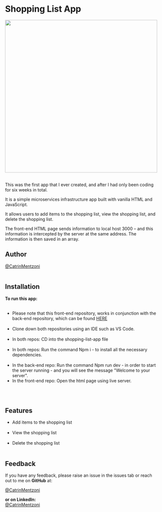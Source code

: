 Shopping List App
=================


<img src="https://user-images.githubusercontent.com/93347177/158205919-f1a2d35f-7ce5-4856-a808-7b8289901923.PNG" width="500px"> <br/><br/>

This was the first app that I ever created, and after I had only been coding for six weeks in total.

It is a simple microservices infrastructure app built with vanilla HTML and JavaScript.

It allows users to add items to the shopping list, view the shopping list, and delete the shopping list.

The front-end HTML page sends information to local host 3000 – and this information is intercepted by the server at the same address. The information is then saved in an array.



**Author**
--------------
[@CatrinMentzoni](https://github.com/Babyoilrig) 
<br/><br/>

**Installation**
-----------------

**To run this app:**
<br/><br/>
* Please note that this front-end repository, works in conjunction with the back-end repository, which can be found [HERE](https://github.com/Babyoilrig/shopping-list-app-backend) 
<br/><br/>
* Clone down both repositories using an IDE such as VS Code.
<br/><br/>
* In both repos: CD into the shopping-list-app file
<br/><br/>
* In both repos: Run the command Npm i - to install all the necessary dependencies.
<br/><br/>
* In the back-end repo: Run the command Npm run dev - in order to start the server running - and you will see the message "Welcome to your server".<br/>
* In the front-end repo: Open the html page using live server.

<br/><br/>
 
 
 
 
**Features**
-----------------
* Add items to the shopping list
<br/><br/>
* View the shopping list
<br/><br/>
* Delete the shopping list
<br/><br/>
 
 
 
**Feedback**
-----------------
If you have any feedback, please raise an issue in the issues tab or reach out to me on **GitHub** at:

[@CatrinMentzoni](https://github.com/Babyoilrig) <br/>

**or on LinkedIn:** <br/>
[@CatrinMentzoni](https://www.linkedin.com/in/catrin-mentzoni/) <br/>


